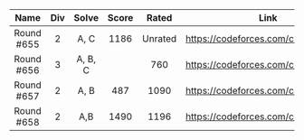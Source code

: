|    Name    | Div |  Solve  | Score |  Rated  |                 Link                 |
|:----------:|:---:|:-------:|:-----:|:-------:|:------------------------------------:|
| Round #655 |  2  |   A, C  |  1186 | Unrated | https://codeforces.com/contest/1372/ |
| Round #656 |  3  | A, B, C |       |   760   | https://codeforces.com/contest/1385/ |
| Round #657 |  2  |   A, B  |  487  |   1090  | https://codeforces.com/contest/1379/ |
| Round #658 |  2  |   A,B   |  1490 |   1196  | https://codeforces.com/contest/1382/ |